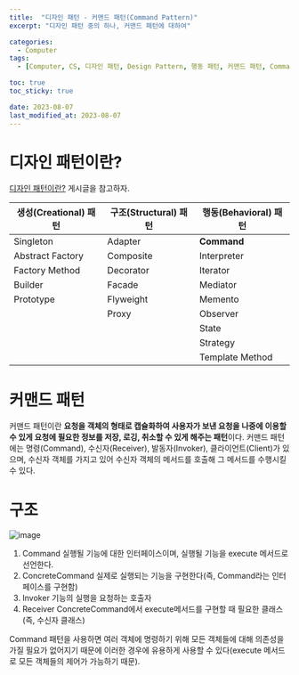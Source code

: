 ```yaml
---
title:  "디자인 패턴 - 커맨드 패턴(Command Pattern)"
excerpt: "디자인 패턴 중의 하나, 커맨드 패턴에 대하여"

categories:
  - Computer
tags:
  - [Computer, CS, 디자인 패턴, Design Pattern, 행동 패턴, 커맨드 패턴, Command Pattern]

toc: true
toc_sticky: true

date: 2023-08-07
last_modified_at: 2023-08-07
---
```


# 디자인 패턴이란?
[디자인 패턴이란?](https://98tech-savvy.github.io/computer/CS-Design-Pattern/) 게시글을 참고하자.

|생성(Creational) 패턴|구조(Structural) 패턴|행동(Behavioral) 패턴|
|--|--|--|
|Singleton|Adapter|**Command**|
|Abstract Factory|Composite|Interpreter|
|Factory Method|Decorator|Iterator|
|Builder|Facade|Mediator|
|Prototype|Flyweight|Memento|
||Proxy|Observer|
|||State|
|||Strategy|
|||Template Method|

# 커맨드 패턴
커맨드 패턴이란 **요청을 객체의 형태로 캡슐화하여 사용자가 보낸 요청을 나중에 이용할 수 있게 요청에 필요한 정보를 저장, 로깅, 취소할 수 있게 해주는 패턴**이다. 커맨드 패턴에는 명령(Command), 수신자(Receiver), 발동자(Invoker), 클라이언트(Client)가 있으며, 수신자 객체를 가지고 있어 수신자 객체의 메서드를 호출해 그 메서드를 수행시킬 수 있다.

# 구조
![image](https://github.com/98tech-savvy/98tech-savvy.github.io/assets/128434645/5cbd16f5-08eb-496a-9d65-5f4068370505)

1. Command
실행될 기능에 대한 인터페이스이며, 실행될 기능을 execute 메서드로 선언한다.
2. ConcreteCommand
실제로 실행되는 기능을 구현한다(즉, Command라는 인터페이스를 구현함)
3. Invoker
기능의 실행을 요청하는 호출자
4. Receiver
ConcreteCommand에서 execute메서드를 구현할 때 필요한 클래스(즉, 수신자 클래스)

Command 패턴을 사용하면 여러 객체에 명령하기 위해 모든 객체들에 대해 의존성을 가질 필요가 없어지기 때문에 이러한 경우에 유용하게 사용할 수 있다(execute 메서드로 모든 객체들의 제어가 가능하기 때문).
